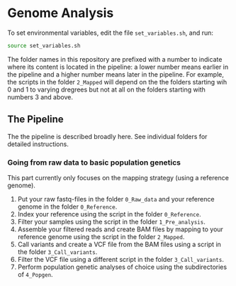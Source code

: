 # Genome Analysis

To set environmental variables, edit the file `set_variables.sh`, and run:
```bash
source set_variables.sh
```

The folder names in this repository are prefixed with a number to indicate
where its content is located in the pipeline: a lower number means earlier
in the pipeline and a higher number means later in the pipeline. For example,
the scripts in the folder `2_Mapped` will depend on the the folders starting
wih 0 and 1 to varying dregrees but not at all on the folders starting with
numbers 3 and above.

## The Pipeline
The the pipeline is described broadly here. See individual folders
for detailed instructions.

### Going from raw data to basic population genetics
This part currently only focuses on the mapping strategy (using a reference
genome).

1. Put your raw fastq-files in the folder `0_Raw_data` and your reference
genome in the folder `0_Reference`.
2. Index your reference using the script in the folder `0_Reference`.
3. Filter your samples using the script in the folder `1_Pre_analysis`.
4. Assemble your filtered reads and create BAM files by mapping to your
reference genome using the script in the folder `2_Mapped`.
5. Call variants and create a VCF file from the BAM files using a script in
the folder `3_Call_variants`.
6. Filter the VCF file using a different script in the folder
`3_Call_variants`.
7. Perform population genetic analyses of choice using the subdirectories of
`4_Popgen`.
